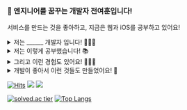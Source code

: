 ### 🐥 엔지니어를 꿈꾸는 개발자 전여훈입니다! 

서비스를 만드는 것을 좋아하고, 지금은 웹과 iOS를 공부하고 있어요!

<details >
<summary> 저는 ______ 개발자 입니다! 🧑🏻‍💻 </summary><br/>

1. 코더가 아닌 `엔지니어`를 지향하는
2. `지속가능한 코드`에 대해 고민하는
3. `사용자 친화적인 서비스`를 만드는
4. 동료와 `함께` 성장하는

<br/>
</details>

<details >
<summary> 저는 이렇게 공부했습니다! 📚</summary><br/>

- 한동대학교 전산전자공학부 컴퓨터공학 (2015.03 ~ 2021.08)
- American Scool of Ulaanbaatar (2008.09 ~ 2014.06)

  <br/>  
</details>

<details >
<summary> 그리고 이런 경험도 있어요! 🙋🏻‍♂️ </summary><br/>

- 2015.03 ~ 2021.06 **포항시 대안교육기관 청소년 자유학교의 `교사`**
- 2019.01 ~ 2019.02 **한동대학교 예비대학 ICT 응용입문 `TA`**
- 2019.03 ~ 2019.06 **한동대학교 ICT 응용입문 `튜터`**
- 2019.03 ~ 2021.06 **한동대학교 지능형 소프트웨어공학 연구실의 `학부 연구생`**
- 2019.09 ~ 2019.12 **한동대학교 C 프로그래밍 `튜터`**
- 2020.05 ~ 2020.08 **교내 SW중심대학 주관, SW 교육 동영상 공모전 `대상 수상`**
- 2020.09 ~ 2021.03 **한동대학교 통일선도대학 사업단의 `프론트엔드 개발자`**
- 2021.03 ~ 2021.06 **한동대학교 Java 프로그래밍 `TA`**

  <br/>
</details>

<details >
<summary> 개발이 좋아서 이런 것들도 만들었어요! 👀 </summary>

  ### 💃 hisShow : 동아리공연 예매 플랫폼 [[GitHub](https://github.com/jeonyeohun/hisShow)][[데모영상](https://youtu.be/jtHrCCaDDHk)]

  > 동아리 공연을 쉽게 예약하고 관리하는 모바일 애플리케이션

  - 개발 기간 : 2020.05 ~ 2020.06
  - 사용 언어 및 기술 : Dart, Flutter, Firebase, FireStore, FireAuth
  - 구현한 내용
    - 공연 등록/수정/삭제
    - 공연 좌석 예약
    - 공연 예약자 관리
    - 소셜 로그인

  ### 🇰🇷 KUBiC : 통일 빅데이터 센터 [[GitHub](https://github.com/jeonyeohun/TIBigdataFE)][[홈페이지](https://kubic.handong.edu/)]

  > 통일과 북한에 관련된 문헌과 문서를 검색하고 분석하는 웹 서비스

  - 개발 기간 : 2020.09 ~ 2021.03
  - 사용 언어 및 기술 : TypeScript, JavaScript, Angular, MongoDB, Express
  - 구현한 내용
    - 검색 로직 구현
    - 커뮤니티 게시판
    - 소셜 로그인
    - 반응협 웹
    - 프로젝트 재구조화

  ### 🤖 한동새섬봇 : 한동대 학생들을 위한 챗봇 [[GitHub](https://github.com/jeonyeohun/SaeSeomBot)][[홈페이지](https://pf.kakao.com/_XxaQyK)]

  > 오픈API를 활용하여 다양한 정보를 제공하는 카카오톡 챗봇

  - 개발 기간 : 2021.03 ~ 2021.04
  - 사용 언어 및 기술 : JavaScript, AWS EC2, Express
  - 구현한 내용
    - 챗봇용 API 서버
    - 카카오 오픈빌더를 활용
 <br/> 
</details>

[![Hits](https://hits.seeyoufarm.com/api/count/incr/badge.svg?url=https%3A%2F%2Fgithub.com%2Fjeonyeohun&count_bg=%234A75FF&title_bg=%23FDFDFC&icon=&icon_color=%23E7E7E7&title=%F0%9F%91%8B&edge_flat=true)](https://hits.seeyoufarm.com) [![](https://img.shields.io/badge/-%F0%9F%A4%96%20Tech--Blog-blueviolet)](https://jeonyeohun.github.io/) [![](https://img.shields.io/badge/-%F0%9F%93%94%20Life--Blog-orange)](https://jeonyeohun.tistory.com/)

[![solved.ac tier](http://mazassumnida.wtf/api/v2/generate_badge?boj=hunihun956)](https://solved.ac/hunihun956) [![Top Langs](https://github-readme-stats.vercel.app/api/top-langs/?username=jeonyeohun&hide=jupyter%20notebook,c,racket,php&layout=compact)](https://github.com/anuraghazra/github-readme-stats)


